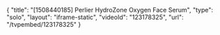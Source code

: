 {
    "title": "[1508440185] Perlier HydroZone Oxygen Face Serum",
    "type": "solo",
    "layout": "iframe-static",
    "videoId": "123178325",
    "url": "\/tvpembed\/123178325"
}